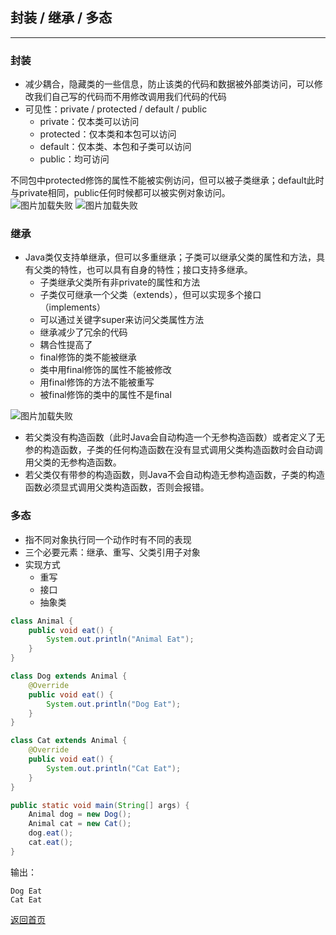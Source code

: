 ## **封装 / 继承 / 多态**
--------------------------

### **封装**

* 减少耦合，隐藏类的一些信息，防止该类的代码和数据被外部类访问，可以修改我们自己写的代码而不用修改调用我们代码的代码
* 可见性：private / protected / default / public
    + private：仅本类可以访问<br>
    + protected：仅本类和本包可以访问<br>
    + default：仅本类、本包和子类可以访问<br>
    + public：均可访问

不同包中protected修饰的属性不能被实例访问，但可以被子类继承；default此时与private相同，public任何时候都可以被实例对象访问。<br>
![图片加载失败](https://maxwell-l.github.io/WriteSomething/image/featureOne1.png)
![图片加载失败](https://maxwell-l.github.io/WriteSomething/image/featureOne2.png)

### **继承**

* Java类仅支持单继承，但可以多重继承；子类可以继承父类的属性和方法，具有父类的特性，也可以具有自身的特性；接口支持多继承。
    + 子类继承父类所有非private的属性和方法<br>
    + 子类仅可继承一个父类（extends），但可以实现多个接口（implements）<br>
    + 可以通过关键字super来访问父类属性方法<br>
    + 继承减少了冗余的代码<br>
    + 耦合性提高了<br>
    + final修饰的类不能被继承<br>
    + 类中用final修饰的属性不能被修改<br>
    + 用final修饰的方法不能被重写<br>
    + 被final修饰的类中的属性不是final

![图片加载失败](https://maxwell-l.github.io/WriteSomething/image/featureTwo1.png)

* 若父类没有构造函数（此时Java会自动构造一个无参构造函数）或者定义了无参的构造函数，子类的任何构造函数在没有显式调用父类构造函数时会自动调用父类的无参构造函数。
* 若父类仅有带参的构造函数，则Java不会自动构造无参构造函数，子类的构造函数必须显式调用父类构造函数，否则会报错。


### **多态**
* 指不同对象执行同一个动作时有不同的表现
* 三个必要元素：继承、重写、父类引用子对象
* 实现方式
    + 重写  
    + 接口  
    + 抽象类  

``` java
class Animal {
    public void eat() {
        System.out.println("Animal Eat");
    }
}

class Dog extends Animal {
    @Override
    public void eat() {
        System.out.println("Dog Eat");
    }
}

class Cat extends Animal {
    @Override
    public void eat() {
        System.out.println("Cat Eat");
    }
}
```

``` java
public static void main(String[] args) {
    Animal dog = new Dog();
    Animal cat = new Cat();
    dog.eat();
    cat.eat();
}
```
输出：
```
Dog Eat
Cat Eat
```



[返回首页](https://maxwell-l.github.io/WriteSomething)
